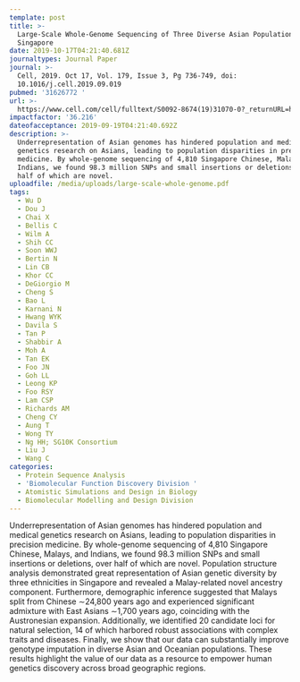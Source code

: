 ```yaml
---
template: post
title: >-
  Large-Scale Whole-Genome Sequencing of Three Diverse Asian Populations in
  Singapore
date: 2019-10-17T04:21:40.681Z
journaltypes: Journal Paper
journal: >-
  Cell, 2019. Oct 17, Vol. 179, Issue 3, Pg 736-749, doi:
  10.1016/j.cell.2019.09.019
pubmed: '31626772 '
url: >-
  https://www.cell.com/cell/fulltext/S0092-8674(19)31070-0?_returnURL=https%3A%2F%2Flinkinghub.elsevier.com%2Fretrieve%2Fpii%2FS0092867419310700%3Fshowall%3Dtrue
impactfactor: '36.216'
dateofacceptance: 2019-09-19T04:21:40.692Z
description: >-
  Underrepresentation of Asian genomes has hindered population and medical
  genetics research on Asians, leading to population disparities in precision
  medicine. By whole-genome sequencing of 4,810 Singapore Chinese, Malays, and
  Indians, we found 98.3 million SNPs and small insertions or deletions, over
  half of which are novel.
uploadfile: /media/uploads/large-scale-whole-genome.pdf
tags:
  - Wu D
  - Dou J
  - Chai X
  - Bellis C
  - Wilm A
  - Shih CC
  - Soon WWJ
  - Bertin N
  - Lin CB
  - Khor CC
  - DeGiorgio M
  - Cheng S
  - Bao L
  - Karnani N
  - Hwang WYK
  - Davila S
  - Tan P
  - Shabbir A
  - Moh A
  - Tan EK
  - Foo JN
  - Goh LL
  - Leong KP
  - Foo RSY
  - Lam CSP
  - Richards AM
  - Cheng CY
  - Aung T
  - Wong TY
  - Ng HH; SG10K Consortium
  - Liu J
  - Wang C
categories:
  - Protein Sequence Analysis
  - 'Biomolecular Function Discovery Division '
  - Atomistic Simulations and Design in Biology
  - Biomolecular Modelling and Design Division
---
```

Underrepresentation of Asian genomes has hindered population and medical genetics research on Asians, leading to population disparities in precision medicine. By whole-genome sequencing of 4,810 Singapore Chinese, Malays, and Indians, we found 98.3 million SNPs and small insertions or deletions, over half of which are novel. Population structure analysis demonstrated great representation of Asian genetic diversity by three ethnicities in Singapore and revealed a Malay-related novel ancestry component. Furthermore, demographic inference suggested that Malays split from Chinese ∼24,800 years ago and experienced significant admixture with East Asians ∼1,700 years ago, coinciding with the Austronesian expansion. Additionally, we identified 20 candidate loci for natural selection, 14 of which harbored robust associations with complex traits and diseases. Finally, we show that our data can substantially improve genotype imputation in diverse Asian and Oceanian populations. These results highlight the value of our data as a resource to empower human genetics discovery across broad geographic regions.
